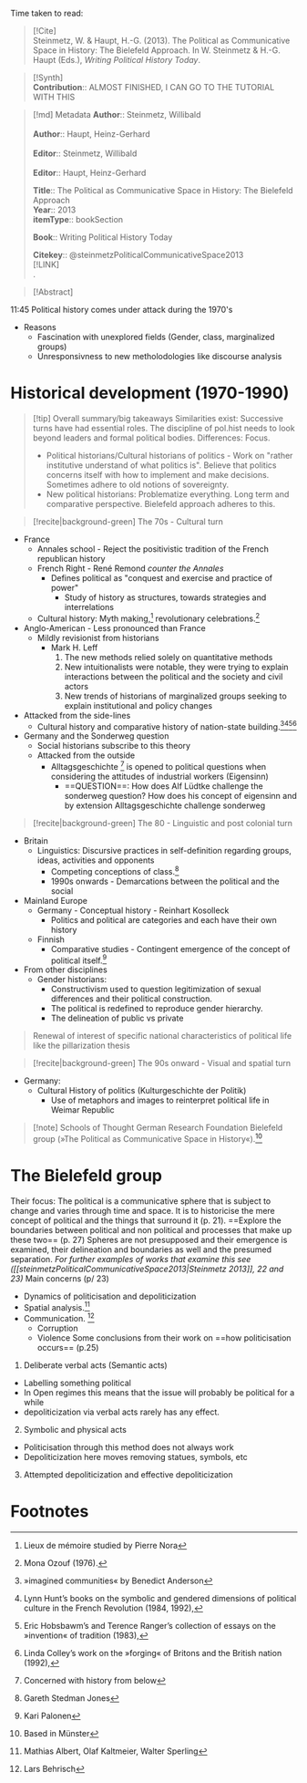 Time taken to read: 
> [!Cite]  
> Steinmetz, W. & Haupt, H.-G. (2013). The Political as Communicative Space in History: The Bielefeld Approach. In W. Steinmetz & H.-G. Haupt (Eds.), _Writing Political History Today_.

> [!Synth]  
>**Contribution**:: ALMOST FINISHED, I CAN GO TO THE TUTORIAL WITH THIS 

>[!md]  Metadata
> **Author**:: Steinmetz, Willibald</br>  
> **Author**:: Haupt, Heinz-Gerhard</br>  
> **Editor**:: Steinmetz, Willibald</br>  
> **Editor**:: Haupt, Heinz-Gerhard</br>  
>    
> **Title**:: The Political as Communicative Space in History: The Bielefeld Approach    
> **Year**:: 2013     
>**itemType**:: bookSection    
>    
>    
>     
>**Book**:: Writing Political History Today    
>    
>     
>    
>    
>
> 
>    
> **Citekey**:: @steinmetzPoliticalCommunicativeSpace2013    
> [!LINK]   
>.

> [!Abstract]  

11:45
Political history comes under attack during the 1970's
* Reasons
	* Fascination with unexplored fields (Gender, class, marginalized groups)
	* Unresponsivness to new metholodologies like discourse analysis
# Historical development (1970-1990)
>[!tip] Overall summary/big takeaways
>Similarities exist: Successive turns have had essential roles. The discipline of pol.hist needs to look beyond leaders and formal political bodies.
>Differences: Focus. 
>* Political historians/Cultural historians of politics - Work on "rather institutive understand of what politics is". Believe that politics concerns itself with how to implement and make decisions. Sometimes adhere to old notions of sovereignty. 
>* New political historians: Problematize everything. Long term and comparative perspective. Bielefeld approach adheres to this. 

> [!recite|background-green] The 70s - Cultural turn
* France
	* Annales school - Reject the positivistic tradition of the French republican history
	* French Right - René Remond *counter the Annales*
		* Defines political as "conquest and exercise and practice of power"
			* Study of history as structures, towards strategies and interrelations
	* Cultural history: Myth making,[^1] revolutionary celebrations.[^2]
* Anglo-American - Less pronounced than France
	* Mildly revisionist from historians
		* Mark H. Leff 
			1. The new methods relied solely on quantitative methods
			2. New intuitionalists were notable, they were trying to explain interactions between the political and the society and civil actors
			3. New trends of historians of marginalized groups seeking to explain institutional and policy changes
* Attacked from the side-lines 
	* Cultural history and comparative history of nation-state building.[^3][^4][^5][^6] 
* Germany and the Sonderweg question 
	* Social historians subscribe to this theory 
	* Attacked from the outside 
		* Alltagsgeschichte [^9] is opened to political questions when considering the attitudes of industrial workers (Eigensinn)
			* ==QUESTION==: How does Alf Lüdtke challenge the sonderweg question? How does his concept of eigensinn and by extension Alltagsgeschichte challenge sonderweg 
> [!recite|background-green] The 80 - Linguistic and post colonial turn  
> 
* Britain
	* Linguistics: Discursive practices in self-definition regarding groups, ideas, activities and opponents 
		* Competing conceptions of class.[^7]
		* 1990s onwards - Demarcations between the political and the social
* Mainland Europe
	* Germany - Conceptual history - Reinhart Kosolleck 
		* Politics and political are categories and each have their own history 
	* Finnish
		* Comparative studies - Contingent emergence of the concept of political itself.[^8]
* From other disciplines
	* Gender historians: 
		* Constructivism used to question legitimization of sexual differences and their political construction. 
		* The political is redefined to reproduce gender hierarchy. 
		* The delineation of public vs private 
> Renewal of interest of specific national characteristics of political life like the pillarization thesis

> [!recite|background-green] The 90s onward - Visual and spatial turn 

* Germany: 
	* Cultural History of politics (Kulturgeschichte der Politik)
		* Use of metaphors and images to reinterpret political life in Weimar Republic
>[!note] Schools of Thought 
>German Research Foundation
>Bielefeld group (»The Political as Communicative Space in History«).[^10]
# The Bielefeld group 
Their focus: The political is a communicative sphere that is subject to change and varies through time and space. It is to historicise the mere concept of political and the things that surround it (p. 21). ==Explore the boundaries between political and non political and processes that make up these two== (p. 27)
Spheres are not presupposed and their emergence is examined, their delineation and boundaries as well and the presumed separation. 
*For further examples of works that examine this see ([[steinmetzPoliticalCommunicativeSpace2013|Steinmetz 2013]], 22 and 23)*
Main concerns (p/ 23)
* Dynamics of politicisation and depoliticization 
* Spatial analysis.[^11]
* Communication. [^12]
	* Corruption
	* Violence 
Some conclusions from their work on ==how politicisation occurs== (p.25)
1. Deliberate verbal acts (Semantic acts)
* Labelling something political 
* In Open regimes this means that the issue will probably be political for a while
* depoliticization via verbal acts rarely has any effect. 
2. Symbolic and physical acts 
* Politicisation through this method does not always work
* Depoliticization here moves removing statues, symbols, etc
3. Attempted depoliticization and effective depoliticization


# Footnotes
[^1]: Lieux de mémoire studied by Pierre Nora
[^2]: Mona Ozouf (1976). 
[^3]: »imagined communities« by Benedict Anderson
[^4]: Lynn Hunt’s books on the symbolic and gendered dimensions of political culture in the French Revolution (1984, 1992),
[^5]:  Eric Hobsbawm’s and Terence Ranger’s collection of essays on the »invention« of tradition (1983), 
[^6]: Linda Colley’s work on the »forging« of Britons and the British nation (1992),
[^7]: Gareth Stedman Jones
[^8]: Kari Palonen
[^9]: Concerned with history from below 
[^10]: Based in Münster
[^11]: Mathias Albert, Olaf Kaltmeier, Walter Sperling
[^12]: Lars Behrisch 